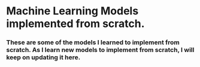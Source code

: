 <h1>Machine Learning Models implemented from scratch.</h1>

<h3>These are some of the models I learned to implement from scratch. As I learn new models to implement from scratch, I will keep on updating it here. </h3>
